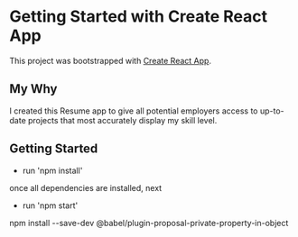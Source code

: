 # Getting Started with Create React App

This project was bootstrapped with [Create React App](https://github.com/facebook/create-react-app).

## My Why

I created this Resume app to give all potential employers access to up-to-date projects that most accurately display my skill level.

## Getting Started

- run 'npm install'

once all dependencies are installed, next

- run 'npm start'

npm install --save-dev @babel/plugin-proposal-private-property-in-object
